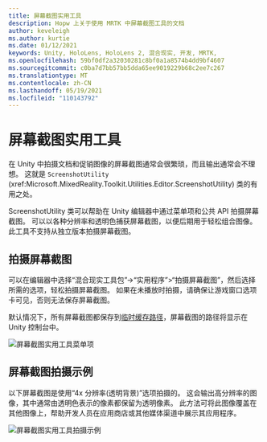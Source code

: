 ```yaml
---
title: 屏幕截图实用工具
description: Hopw 上关于使用 MRTK 中屏幕截图工具的文档
author: keveleigh
ms.author: kurtie
ms.date: 01/12/2021
keywords: Unity, HoloLens, HoloLens 2, 混合现实, 开发, MRTK,
ms.openlocfilehash: 59bf0df2a32030281c8bf0a1a8574b4dd9bf4607
ms.sourcegitcommit: c0ba7d7bb57bb5dda65ee9019229b68c2ee7c267
ms.translationtype: MT
ms.contentlocale: zh-CN
ms.lasthandoff: 05/19/2021
ms.locfileid: "110143792"
---
```

# <a name="screenshot-utility"></a>屏幕截图实用工具

在 Unity 中拍摄文档和促销图像的屏幕截图通常会很繁琐，而且输出通常会不理想。 这就是 `ScreenshotUtility` (xref:Microsoft.MixedReality.Toolkit.Utilities.Editor.ScreenshotUtility) 类的有用之处。

ScreenshotUtility 类可以帮助在 Unity 编辑器中通过菜单项和公共 API 拍摄屏幕截图。 可以以各种分辨率和透明色捕获屏幕截图，以便后期用于轻松组合图像。 此工具不支持从独立版本拍摄屏幕截图。

## <a name="taking-screenshots"></a>拍摄屏幕截图

可以在编辑器中选择“混合现实工具包”->“实用程序”>“拍摄屏幕截图”，然后选择所需的选项，轻松拍摄屏幕截图。 如果在未播放时拍摄，请确保让游戏窗口选项卡可见，否则无法保存屏幕截图。

默认情况下，所有屏幕截图都保存到[临时缓存路径](https://docs.unity3d.com/ScriptReference/Application-temporaryCachePath.html)，屏幕截图的路径将显示在 Unity 控制台中。

![屏幕截图实用工具菜单项](../images/screenshot-utility/MRTK_ScreenshotUtility_Menu_Item.png)

## <a name="example-screenshot-capture"></a>屏幕截图拍摄示例

以下屏幕截图是使用“4x 分辨率(透明背景)”选项拍摄的。 这会输出高分辨率的图像，其中通常由透明色表示的像素都保留为透明像素。 此方法可将此图像覆盖在其他图像上，帮助开发人员在应用商店或其他媒体渠道中展示其应用程序。

![屏幕截图实用工具拍摄示例](../images/screenshot-utility/MRTK_ScreenshotUtility_Example_Capture.png)
